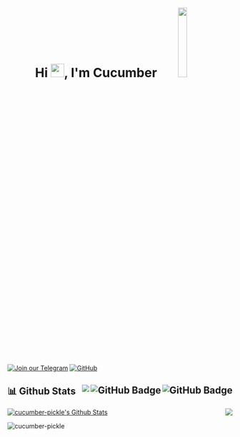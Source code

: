 <h1 align="center">Hi <img src="https://raw.githubusercontent.com/MartinHeinz/MartinHeinz/master/wave.gif"
    width="30px">, I'm Cucumber <a href="#"><img width="20%" height="auto" src="https://github.com/user-attachments/assets/d35c6e3f-0f7d-44fc-a59b-caac1df682f7" height="175px" /></a></h1> 



[![Join our Telegram](https://img.shields.io/badge/Telegram-2CA5E0?style=for-the-badge&logo=telegram&logoColor=white)](https://t.me/cucumber_scripts)
[![GitHub](https://img.shields.io/badge/GitHub-181717?style=for-the-badge&logo=github&logoColor=white)](https://github.com/cucumber-pickle/Cucumber)


## 📊 Github Stats <img align="right" src="https://img.shields.io/github/stars/cucumber-pickle?label=Stars&style=social" alt="GitHub Badge"> <a href="https://github.com/cucumber-pickle?tab=followers"><img align="right" src="https://img.shields.io/github/followers/cucumber-pickle?label=Followers&style=social" alt="GitHub Badge"></a> <a href="https://github.com/cucumber-pickle">  <img align="right" src="https://komarev.com/ghpvc/?username=cucumber-pickle"></a>

<p>
  <img align="right"
    src="https://github-readme-stats.vercel.app/api/top-langs/?username=cucumber-pickle&langs_count=8&theme=react" />
</p>

<a href="https://github.com/cucumber-pickle"><img alt="cucumber-pickle's Github Stats"
    src="https://github-readme-stats.vercel.app/api?username=cucumber-pickle&show_icons=true&count_private=true&theme=react&bg_color=151515" /></a>

<p><img align="center" src="https://github-readme-streak-stats.herokuapp.com/?user=cucumber-pickle&theme=black-ice"
    alt="cucumber-pickle" /></p>

<br />

